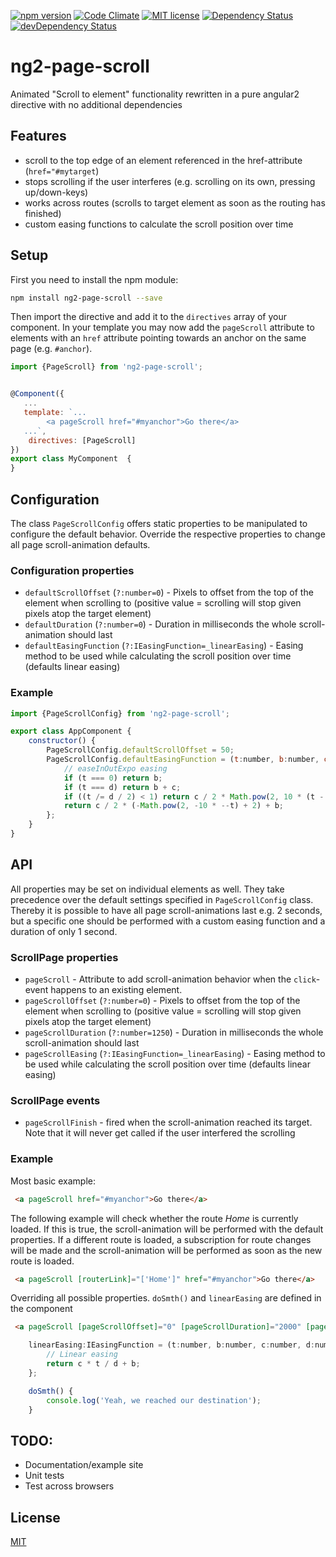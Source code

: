[![npm version](https://img.shields.io/npm/v/ng2-page-scroll.svg?style=flat)](https://www.npmjs.com/package/ng2-page-scroll)
[![Code Climate](https://codeclimate.com/github/Nolanus/ng2-page-scroll/badges/gpa.svg)](https://codeclimate.com/github/Nolanus/ng2-page-scroll)
[![MIT license](http://img.shields.io/badge/license-MIT-brightgreen.svg)](http://opensource.org/licenses/MIT)
[![Dependency Status](https://david-dm.org/Nolanus/ng2-page-scroll.svg)](https://david-dm.org/Nolanus/ng2-page-scroll)
[![devDependency Status](https://david-dm.org/Nolanus/ng2-page-scroll/dev-status.svg)](https://david-dm.org/Nolanus/ng2-page-scroll#info=devDependencies)

# ng2-page-scroll
Animated "Scroll to element" functionality rewritten in a pure angular2 directive with no additional dependencies

## Features
- scroll to the top edge of an element referenced in the href-attribute (`href="#mytarget`)
- stops scrolling if the user interferes (e.g. scrolling on its own, pressing up/down-keys)
- works across routes (scrolls to target element as soon as the routing has finished)
- custom easing functions to calculate the scroll position over time

## Setup
First you need to install the npm module:
```sh
npm install ng2-page-scroll --save
```

Then import the directive and add it to the `directives` array of your component. In your template you may now add the `pageScroll` attribute to elements with an `href` attribute pointing towards an anchor on the same page (e.g. `#anchor`).
```js
import {PageScroll} from 'ng2-page-scroll';


@Component({
   ...
   template: `...
        <a pageScroll href="#myanchor">Go there</a>
   ...`,
    directives: [PageScroll]
})
export class MyComponent  {
}
```

## Configuration
The class `PageScrollConfig` offers static properties to be manipulated to configure the default behavior. Override the respective properties to change all page scroll-animation defaults.

### Configuration properties
- `defaultScrollOffset` (`?:number=0`) - Pixels to offset from the top of the element when scrolling to (positive value = scrolling will stop given pixels atop the target element)
- `defaultDuration` (`?:number=0`) - Duration in milliseconds the whole scroll-animation should last
- `defaultEasingFunction` (`?:IEasingFunction=_linearEasing`) - Easing method to be used while calculating the scroll position over time (defaults linear easing)

### Example
```js
import {PageScrollConfig} from 'ng2-page-scroll';

export class AppComponent {
    constructor() {
        PageScrollConfig.defaultScrollOffset = 50;
        PageScrollConfig.defaultEasingFunction = (t:number, b:number, c:number, d:number):number => {
            // easeInOutExpo easing
            if (t === 0) return b;
            if (t === d) return b + c;
            if ((t /= d / 2) < 1) return c / 2 * Math.pow(2, 10 * (t - 1)) + b;
            return c / 2 * (-Math.pow(2, -10 * --t) + 2) + b;
        };
    }
}
```

## API
All properties may be set on individual elements as well. They take precedence over the default settings specified in `PageScrollConfig` class. Thereby it is possible to have all page scroll-animations last e.g. 2 seconds, but a specific one should be performed with a custom easing function and a duration of only 1 second.

### ScrollPage properties
- `pageScroll` - Attribute to add scroll-animation behavior when the `click`-event happens to an existing element.
- `pageScrollOffset` (`?:number=0`) - Pixels to offset from the top of the element when scrolling to (positive value = scrolling will stop given pixels atop the target element)
- `pageScrollDuration` (`?:number=1250`) - Duration in milliseconds the whole scroll-animation should last
- `pageScrollEasing` (`?:IEasingFunction=_linearEasing`) - Easing method to be used while calculating the scroll position over time (defaults linear easing)

### ScrollPage events
- `pageScrollFinish` - fired when the scroll-animation reached its target. Note that it will never get called if the user interfered the scrolling

### Example
Most basic example:
```html
 <a pageScroll href="#myanchor">Go there</a>
```

The following example will check whether the route _Home_ is currently loaded. If this is true, the scroll-animation will be performed with the default properties. If a different route is loaded, a subscription for route changes will be made and the scroll-animation will be performed as soon as the new route is loaded.
```html
 <a pageScroll [routerLink]="['Home']" href="#myanchor">Go there</a>
```

Overriding all possible properties. `doSmth()` and `linearEasing` are defined in the component
```html
 <a pageScroll [pageScrollOffset]="0" [pageScrollDuration]="2000" [pageScrollEasing]="linearEasing" (pageScrollFinish)="doSmth()" href="#theanchor">Visit</a>
```
```js
    linearEasing:IEasingFunction = (t:number, b:number, c:number, d:number):number => {
        // Linear easing
        return c * t / d + b;
    };

    doSmth() {
        console.log('Yeah, we reached our destination');
    }
```

## TODO:

* Documentation/example site
* Unit tests
* Test across browsers

## License

[MIT](LICENSE)
